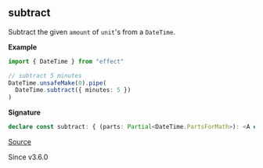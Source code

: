 ## subtract

Subtract the given `amount` of `unit`'s from a `DateTime`.

**Example**

```ts
import { DateTime } from "effect"

// subtract 5 minutes
DateTime.unsafeMake(0).pipe(
  DateTime.subtract({ minutes: 5 })
)
```

**Signature**

```ts
declare const subtract: { (parts: Partial<DateTime.PartsForMath>): <A extends DateTime>(self: A) => A; <A extends DateTime>(self: A, parts: Partial<DateTime.PartsForMath>): A; }
```

[Source](https://github.com/Effect-TS/effect/tree/main/packages/effect/src/DateTime.ts#L1315)

Since v3.6.0